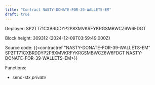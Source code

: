```yaml
---
title: "Contract NASTY-DONATE-FOR-39-WALLETS-EM"
draft: true
---
```

Deployer: SP2TT71CXBRDDYP2P8XMVKRFYKRGSMBWCZ6W6FDGT


 



Block height: 309312 (2024-12-09T03:59:49.000Z)

Source code: {{<contractref "NASTY-DONATE-FOR-39-WALLETS-EM" SP2TT71CXBRDDYP2P8XMVKRFYKRGSMBWCZ6W6FDGT NASTY-DONATE-FOR-39-WALLETS-EM>}}

Functions:

* send-stx _private_
